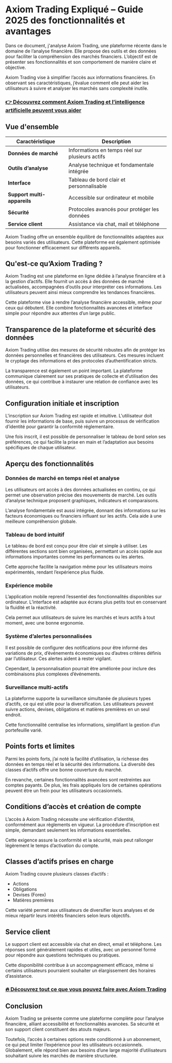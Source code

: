# Axiom Trading Expliqué – Guide 2025 des fonctionnalités et avantages
   
Dans ce document, j'analyse Axiom Trading, une plateforme récente dans le domaine de l’analyse financière. Elle propose des outils et des données pour faciliter la compréhension des marchés financiers. L’objectif est de présenter ses fonctionnalités et son comportement de manière claire et objective.

Axiom Trading vise à simplifier l’accès aux informations financières. En observant ses caractéristiques, j’évalue comment elle peut aider les utilisateurs à suivre et analyser les marchés sans complexité inutile.

### [👉 Découvrez comment Axiom Trading et l’intelligence artificielle peuvent vous aider](https://tinyurl.com/2bzon9h9)
## Vue d'ensemble  

| Caractéristique           | Description                                  |
|--------------------------|----------------------------------------------|
| **Données de marché**     | Informations en temps réel sur plusieurs actifs |
| **Outils d’analyse**      | Analyse technique et fondamentale intégrée  |
| **Interface**            | Tableau de bord clair et personnalisable     |
| **Support multi-appareils**| Accessible sur ordinateur et mobile           |
| **Sécurité**             | Protocoles avancés pour protéger les données |
| **Service client**        | Assistance via chat, mail et téléphone        |

Axiom Trading offre un ensemble équilibré de fonctionnalités adaptées aux besoins variés des utilisateurs. Cette plateforme est également optimisée pour fonctionner efficacement sur différents appareils.

## Qu'est-ce qu’Axiom Trading ?  
Axiom Trading est une plateforme en ligne dédiée à l’analyse financière et à la gestion d’actifs. Elle fournit un accès à des données de marché actualisées, accompagnées d’outils pour interpréter ces informations. Les utilisateurs peuvent ainsi mieux comprendre les tendances financières.

Cette plateforme vise à rendre l’analyse financière accessible, même pour ceux qui débutent. Elle combine fonctionnalités avancées et interface simple pour répondre aux attentes d’un large public.

## Transparence de la plateforme et sécurité des données  
Axiom Trading utilise des mesures de sécurité robustes afin de protéger les données personnelles et financières des utilisateurs. Ces mesures incluent le cryptage des informations et des protocoles d’authentification stricts.

La transparence est également un point important. La plateforme communique clairement sur ses pratiques de collecte et d’utilisation des données, ce qui contribue à instaurer une relation de confiance avec les utilisateurs.

## Configuration initiale et inscription  
L'inscription sur Axiom Trading est rapide et intuitive. L'utilisateur doit fournir les informations de base, puis suivre un processus de vérification d’identité pour garantir la conformité réglementaire.

Une fois inscrit, il est possible de personnaliser le tableau de bord selon ses préférences, ce qui facilite la prise en main et l’adaptation aux besoins spécifiques de chaque utilisateur.

## Aperçu des fonctionnalités  

### Données de marché en temps réel et analyse  
Les utilisateurs ont accès à des données actualisées en continu, ce qui permet une observation précise des mouvements de marché. Les outils d’analyse technique proposent graphiques, indicateurs et comparaisons.

L’analyse fondamentale est aussi intégrée, donnant des informations sur les facteurs économiques ou financiers influant sur les actifs. Cela aide à une meilleure compréhension globale.

### Tableau de bord intuitif  
Le tableau de bord est conçu pour être clair et simple à utiliser. Les différentes sections sont bien organisées, permettant un accès rapide aux informations importantes comme les performances ou les alertes.

Cette approche facilite la navigation même pour les utilisateurs moins expérimentés, rendant l’expérience plus fluide.

### Expérience mobile  
L’application mobile reprend l’essentiel des fonctionnalités disponibles sur ordinateur. L’interface est adaptée aux écrans plus petits tout en conservant la fluidité et la réactivité.

Cela permet aux utilisateurs de suivre les marchés et leurs actifs à tout moment, avec une bonne ergonomie.

### Système d’alertes personnalisées  
Il est possible de configurer des notifications pour être informé des variations de prix, d’événements économiques ou d’autres critères définis par l’utilisateur. Ces alertes aident à rester vigilant.

Cependant, la personnalisation pourrait être améliorée pour inclure des combinaisons plus complexes d’événements.

### Surveillance multi-actifs  
La plateforme supporte la surveillance simultanée de plusieurs types d’actifs, ce qui est utile pour la diversification. Les utilisateurs peuvent suivre actions, devises, obligations et matières premières en un seul endroit.

Cette fonctionnalité centralise les informations, simplifiant la gestion d’un portefeuille varié.

## Points forts et limites  
Parmi les points forts, j’ai noté la facilité d’utilisation, la richesse des données en temps réel et la sécurité des informations. La diversité des classes d’actifs offre une bonne couverture du marché.

En revanche, certaines fonctionnalités avancées sont restreintes aux comptes payants. De plus, les frais appliqués lors de certaines opérations peuvent être un frein pour les utilisateurs occasionnels.

## Conditions d’accès et création de compte  
L’accès à Axiom Trading nécessite une vérification d’identité, conformément aux règlements en vigueur. La procédure d’inscription est simple, demandant seulement les informations essentielles.

Cette exigence assure la conformité et la sécurité, mais peut rallonger légèrement le temps d’activation du compte.

## Classes d’actifs prises en charge  
Axiom Trading couvre plusieurs classes d’actifs :  
- Actions  
- Obligations  
- Devises (Forex)  
- Matières premières  

Cette variété permet aux utilisateurs de diversifier leurs analyses et de mieux répartir leurs intérêts financiers selon leurs objectifs.

## Service client  
Le support client est accessible via chat en direct, email et téléphone. Les réponses sont généralement rapides et utiles, avec un personnel formé pour répondre aux questions techniques ou pratiques.

Cette disponibilité contribue à un accompagnement efficace, même si certains utilisateurs pourraient souhaiter un élargissement des horaires d’assistance.

### [🔥 Découvrez tout ce que vous pouvez faire avec Axiom Trading](https://tinyurl.com/2bzon9h9)
## Conclusion  
Axiom Trading se présente comme une plateforme complète pour l’analyse financière, alliant accessibilité et fonctionnalités avancées. Sa sécurité et son support client constituent des atouts majeurs.

Toutefois, l’accès à certaines options reste conditionné à un abonnement, ce qui peut limiter l’expérience pour les utilisateurs occasionnels. Globalement, elle répond bien aux besoins d’une large majorité d’utilisateurs souhaitant suivre les marchés de manière structurée.